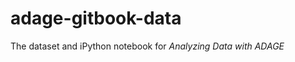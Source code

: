 adage-gitbook-data
==================

The dataset and iPython notebook for _Analyzing Data with ADAGE_
